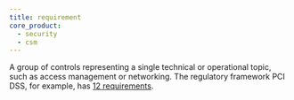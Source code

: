 ```yaml
---
title: requirement
core_product:
  - security
  - csm
---
```


A group of controls representing a single technical or operational topic, such as access management or networking. The regulatory framework PCI DSS, for example, has [12 requirements][1].

[1]: https://www.pcisecuritystandards.org/pci_security/maintaining_payment_security